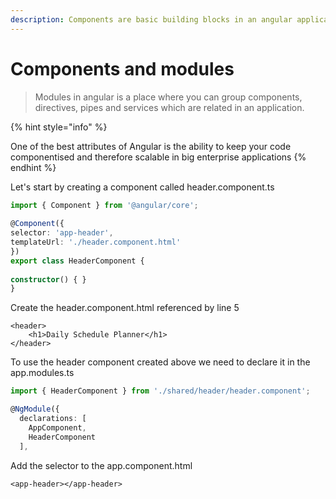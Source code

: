 ```yaml
---
description: Components are basic building blocks in an angular application
---
```


# Components and modules

> Modules in angular is a place where you can group components, directives, pipes and services which are related in an application.

{% hint style="info" %}
One of the best attributes of Angular is the ability to keep your code componentised and therefore scalable in big enterprise applications
{% endhint %}

Let's start by creating a component called header.component.ts

```typescript
import { Component } from '@angular/core';
 
@Component({
selector: 'app-header',
templateUrl: './header.component.html'
})
export class HeaderComponent {
 
constructor() { }
}
```

Create the header.component.html referenced by line 5

```markup
<header>
    <h1>Daily Schedule Planner</h1>
</header>
```

To use the header component created above we need to declare it in the app.modules.ts

```typescript
import { HeaderComponent } from './shared/header/header.component';

@NgModule({
  declarations: [
    AppComponent, 
    HeaderComponent
  ],
```

Add the selector to the app.component.html

```markup
<app-header></app-header>
```

